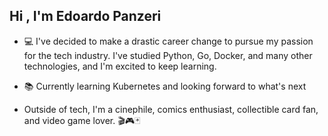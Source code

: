 ## Hi , I'm Edoardo Panzeri

- 💻 I've decided to make a drastic career change to pursue my passion for the tech industry. I've studied Python, Go, Docker, and many other technologies, and I'm excited to keep learning.

- 📚 Currently learning Kubernetes and looking forward to what's next

- Outside of tech, I'm a cinephile, comics enthusiast, collectible card fan, and video game lover. 🎬🎮🃏

